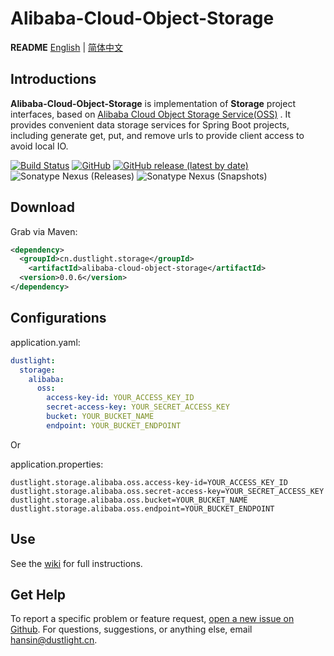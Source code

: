 # Alibaba-Cloud-Object-Storage
**README** [English](README.md) | [简体中文](README_ZH.md)

## Introductions
**Alibaba-Cloud-Object-Storage** is implementation of **Storage** project interfaces, based on [Alibaba Cloud Object Storage Service(OSS)](https://www.aliyun.com/product/oss) .
It provides convenient data storage services for Spring Boot projects, including generate get, put, and remove urls to provide client access to avoid local IO.

[![Build Status](https://travis-ci.org/dustlight-cn/storage.svg?branch=main)](https://travis-ci.org/dustlight-cn/storage) 
[![GitHub](https://img.shields.io/github/license/dustlight-cn/storage)](LICENSE)
[![GitHub release (latest by date)](https://img.shields.io/github/v/release/dustlight-cn/storage)](https://github.com/dustlight-cn/storage/releases)
![Sonatype Nexus (Releases)](https://img.shields.io/nexus/r/cn.dustlight.storage/alibaba-cloud-object-storage?server=https%3A%2F%2Foss.sonatype.org)
![Sonatype Nexus (Snapshots)](https://img.shields.io/nexus/s/cn.dustlight.storage/alibaba-cloud-object-storage?server=https%3A%2F%2Foss.sonatype.org)

## Download
Grab via Maven:
```xml
<dependency>
  <groupId>cn.dustlight.storage</groupId>
    <artifactId>alibaba-cloud-object-storage</artifactId>
  <version>0.0.6</version>
</dependency>
```

## Configurations
application.yaml:
```yaml
dustlight:
  storage:
    alibaba:
      oss:
        access-key-id: YOUR_ACCESS_KEY_ID
        secret-access-key: YOUR_SECRET_ACCESS_KEY
        bucket: YOUR_BUCKET_NAME
        endpoint: YOUR_BUCKET_ENDPOINT
```

Or

application.properties: 
```properties
dustlight.storage.alibaba.oss.access-key-id=YOUR_ACCESS_KEY_ID
dustlight.storage.alibaba.oss.secret-access-key=YOUR_SECRET_ACCESS_KEY
dustlight.storage.alibaba.oss.bucket=YOUR_BUCKET_NAME
dustlight.storage.alibaba.oss.endpoint=YOUR_BUCKET_ENDPOINT
```

## Use
See the [wiki](https://github.com/dustlight-cn/storage/wiki) for full instructions.

## Get Help
To report a specific problem or feature request, [open a new issue on Github](https://github.com/dustlight-cn/storage/issues/new).
For questions, suggestions, or anything else, email [hansin@dustlight.cn](mailto:hansin@dustlight.cn).